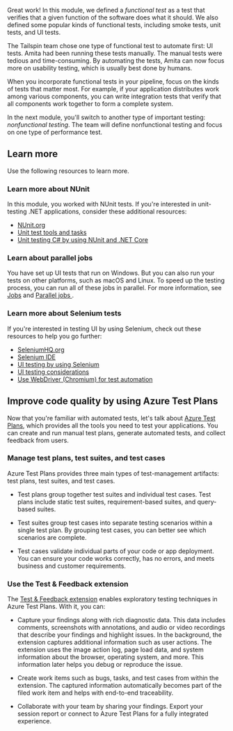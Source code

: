 Great work! In this module, we defined a _functional test_ as a test that verifies that a given function of the software does what it should. We also defined some popular kinds of functional tests, including smoke tests, unit tests, and UI tests.

The Tailspin team chose one type of functional test to automate first: UI tests. Amita had been running these tests manually. The manual tests were tedious and time-consuming. By automating the tests, Amita can now focus more on usability testing, which is usually best done by humans.

When you incorporate functional tests in your pipeline, focus on the kinds of tests that matter most. For example, if your application distributes work among various components, you can write integration tests that verify that all components work together to form a complete system.

In the next module, you'll switch to another type of important testing: _nonfunctional testing_. The team will define nonfunctional testing and focus on one type of performance test.

## Learn more

Use the following resources to learn more.

### Learn more about NUnit

In this module, you worked with NUnit tests. If you're interested in unit-testing .NET applications, consider these additional resources:

* [NUnit.org](https://nunit.org?azure-portal=true)
* [Unit test tools and tasks](/visualstudio/test/unit-test-your-code?azure-portal=true)
* [Unit testing C# by using NUnit and .NET Core](//dotnet/core/testing/unit-testing-with-nunit?azure-portal=true)

### Learn about parallel jobs

You have set up UI tests that run on Windows. But you can also run your tests on other platforms, such as macOS and Linux. To speed up the testing process, you can run all of these jobs in parallel. For more information, see [Jobs](/azure/devops/pipelines/process/phases?azure-portal=true&tabs=yaml) and [Parallel jobs
](/azure/devops/pipelines/licensing/concurrent-jobs?azure-portal=true).

### Learn more about Selenium tests

If you're interested in testing UI by using Selenium, check out these resources to help you go further:

* [SeleniumHQ.org](https://www.seleniumhq.org?azure-portal=true)
* [Selenium IDE](https://www.seleniumhq.org/selenium-ide?azure-portal=true)
* [UI testing by using Selenium](/azure/devops/pipelines/test/continuous-test-selenium?azure-portal=true)
* [UI testing considerations](/azure/devops/pipelines/test/ui-testing-considerations?azure-portal=true&tabs=mstest)
* [Use WebDriver (Chromium) for test automation](/microsoft-edge/webdriver-chromium?azure-portal=true)

## Improve code quality by using Azure Test Plans

Now that you're familiar with automated tests, let's talk about [Azure Test Plans](/azure/devops/test/?azure-portal=true), which provides all the tools you need to test your applications. You can create and run manual test plans, generate automated tests, and collect feedback from users.

### Manage test plans, test suites, and test cases

Azure Test Plans provides three main types of test-management artifacts: test plans, test suites, and test cases.

* Test plans group together test suites and individual test cases. Test plans include static test suites, requirement-based suites, and query-based suites.

* Test suites group test cases into separate testing scenarios within a single test plan. By grouping test cases, you can better see which scenarios are complete.

* Test cases validate individual parts of your code or app deployment. You can ensure your code works correctly, has no errors, and meets business and customer requirements.

### Use the Test & Feedback extension

The [Test & Feedback extension](/azure/devops/test/perform-exploratory-tests?azure-portal=true) enables exploratory testing techniques in Azure Test Plans. With it, you can:

* Capture your findings along with rich diagnostic data. This data includes comments, screenshots with annotations, and audio or video recordings that describe your findings and highlight issues. In the background, the extension captures additional information such as user actions. The extension uses the image action log, page load data, and system information about the browser, operating system, and more. This information later helps you debug or reproduce the issue.

* Create work items such as bugs, tasks, and test cases from within the extension. The captured information automatically becomes part of the filed work item and helps with end-to-end traceability.

* Collaborate with your team by sharing your findings. Export your session report or connect to Azure Test Plans for a fully integrated experience.